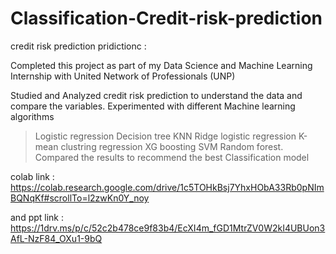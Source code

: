 # Classification-Credit-risk-prediction

credit risk prediction pridictionc :

Completed this project as part of my Data Science and Machine Learning Internship with United Network of Professionals (UNP)

Studied and Analyzed credit risk prediction to understand the data and compare the variables. Experimented with different Machine learning algorithms
>Logistic regression
>Decision tree
>KNN
>Ridge logistic regression
>K-mean clustring regression
>XG boosting
>SVM 
>Random forest.
Compared the results to recommend the best Classification
model

colab link : https://colab.research.google.com/drive/1c5TOHkBsj7YhxHObA33Rb0pNImBQNqKf#scrollTo=l2zwKn0Y_noy

and ppt link : https://1drv.ms/p/c/52c2b478ce9f83b4/EcXI4m_fGD1MtrZV0W2kI4UBUon3AfL-NzF84_OXu1-9bQ

